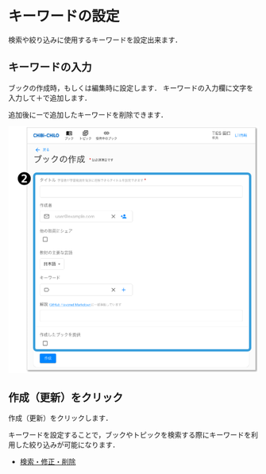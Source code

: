 # キーワードの設定
検索や絞り込みに使用するキーワードを設定出来ます．

## キーワードの入力

ブックの作成時，もしくは編集時に設定します．
キーワードの入力欄に文字を入力して＋で追加します．

追加後にーで追加したキーワードを削除できます．

![](<../../.gitbook/assets/image (260).png>)

## 作成（更新）をクリック
作成（更新）をクリックします．

キーワードを設定することで，ブックやトピックを検索する際にキーワードを利用した絞り込みが可能になります．
* [検索・修正・削除](edit.md)